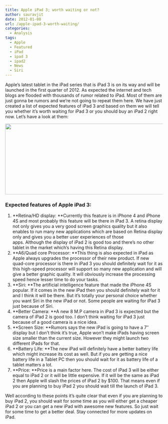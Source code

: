 ```yaml
---
title: Apple iPad 3; worth waiting or not?
author: sauravjit
date: 2012-01-08
url: /apple-ipad-3-worth-waiting/
categories:
  - Analysis
tags:
  - Apple
  - Featured
  - iPad
  - ipad 3
  - ipad2
  - News
  - Siri
---
```

Apple&#8217;s latest tablet in the iPad series that is iPad 3 is on its way and will be launched in the first quarter of 2012. As expected the internet and tech blogs are flooded with thousands of rumor related to iPad. Most of them are just gonna be rumors and we&#8217;re not going to repeat them here. We have just created a list of expected features of iPad 3 and based on them we will tell you whether it&#8217;s worth waiting for iPad 3 or you should buy an iPad 2 right now. Let&#8217;s have a look at them:

<img class="aligncenter wp-image-50547" src="http://cdn.devilsworkshop.org/files/2012/01/ipad-3-600x226.jpg" alt="" width="600" height="226" />

### Expected features of Apple iPad 3:

  1. **Retina/HD display: **Currently this feature is in iPhone 4 and iPhone 4S and most probably this feature will be there in iPad 3. A retina display not only gives you a very good screen graphics quality but it also enables to run many new applications which are based on Retina display only and gives you a better user experiences of those apps. Although the display of iPad 2 is good too and there&#8217;s no other tablet in the market which&#8217;s having this Retina display.
  2. **A6/Quad core Processor: **This thing is also expected in iPad as Apple always upgrades the processor of their new product. If new quad-core processor is there in iPad 3 you should definitely wait for it as this high-speed processor will support so many new application and will give a better graphic quality. It will obviously increase the processing speed hence lesser time to do your tasks.
  3. **Siri: **The artificial intelligence feature that made the iPhone 4S popular. If it comes in the new iPad then you should definitely wait for it and I think it will be there. But it&#8217;s totally your personal choice whether you want Siri in the new iPad or not. Some people are waiting for iPad 3 just because of Siri.
  4. **Better Camera: **A new 8 M.P camera in iPad 3 is expected but the camera of iPad 2 is good too. I don&#8217;t think waiting for iPad 3 just because of a good camera is a nice idea.
  5. **Screen Size: **Rumors says the new iPad is going to have a 7&#8243; display but I don&#8217;t think it&#8217;s true, Apple won&#8217;t make iPads having screen size smaller than the current size. However they might launch two different iPads for that.
  6. **Battery Life: **The new iPad will definitely have a better battery life which might increase its cost as well. But if you are getting a nice battery life in a Tablet PC then you should wait for it as battery life of a tablet matters a lot.
  7. **Price: **Price is a main factor here. The cost of iPad 3 will be either equal to iPad 2 or it will be little expensive. If it will be the same as iPad 2 then Apple will slash the prices of iPad 2 by $100. That means even if you are planning to buy iPad 2 you should wait till the launch of iPad 3.

<div>
  Well according to these points it&#8217;s quite clear that even if you are planning to buy iPad 2, you should wait for some time as you will either get a cheaper iPad 2 or you can get a new iPad with awesome new features. So just wait for some time to get a better deal. Stay connected for more updates on iPad.
</div>

<div>
  <strong><br /> </strong>
</div>
